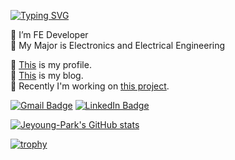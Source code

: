 [![Typing SVG](https://readme-typing-svg.herokuapp.com?font=Fira+Code&pause=1000&color=ED6E3D&width=435&lines=Hi!+I'm+Jeyoung+Park+%F0%9F%91%8B)](https://git.io/typing-svg)

🔭 I’m FE Developer <br />
🏫 My Major is Electronics and Electrical Engineering

🧑 [This](https://www.notion.so/Park-Jeyoung-fcd38d99e99f41e09937dc47ffb99b17) is my profile.   
📄 [This](https://eloquence-developers.tistory.com/) is my blog.  
👷 Recently I'm working on [this project](https://masil.io/).

<!-- ![visitor badge](https://visitor-badge.glitch.me/badge?page_id=Jeyoung-Park.visitor-badge) -->

[![Gmail Badge](https://img.shields.io/badge/Gmail-D14836?style=for-the-badge&logo=gmail&logoColor=white)](mailto:jason93801@gmail.com)
[![LinkedIn Badge](https://img.shields.io/badge/LinkedIn-0077B5?style=for-the-badge&logo=linkedin&logoColor=white)](https://www.linkedin.com/in/%EC%A0%9C%EC%98%81-%EB%B0%95-644b86219/)
  
  
[![Jeyoung-Park's GitHub stats](https://github-readme-stats.vercel.app/api?username=Jeyoung-Park&theme=chartreuse-dark&show_icons=true&count_private=true&include_all_commits=true)](https://github.com/anuraghazra/github-readme-stats)

[![trophy](https://github-profile-trophy.vercel.app/?username=Jeyoung-Park)](https://github.com/ryo-ma/github-profile-trophy)



<!-- [![Top Langs](https://github-readme-stats.vercel.app/api/top-langs/?username=Jeyoung-Park&layout=compact&theme=chartreuse-dark&hide=lua)](https://github.com/anuraghazra/github-readme-stats) -->

 
<!--  [![Solved.ac Profile](http://mazassumnida.wtf/api/v2/generate_badge?boj=jason9380)](https://solved.ac/jason9380/) -->

